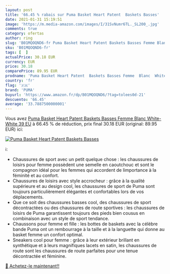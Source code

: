 ```yaml
---
layout: post
title: '66.45 % rabais sur Puma Basket Heart Patent  Baskets Basses'
date: 2021-01-31 15:19:51
image: 'https://m.media-amazon.com/images/I/31SvNumr6TL._SL200_.jpg'
comments: true
category: ofertas
author: ring
slug: 'B01MQOQND6-fr Puma Basket Heart Patent Baskets Basses Femme Blanc White-...'
sku: 'B01MQOQND6-fr'
tags: [  ]
actualPrice: 30.18 EUR
currency: EUR
price: 30.18
comparePrice: 89.95 EUR
prodname: 'Puma Basket Heart Patent  Baskets Basses Femme  Blanc  White-White   39 EU'
country: 'fr'
flag: '🇫🇷'
brand: 'PUMA'
buyurl: 'https://www.amazon.fr/dp/B01MQOQND6/?tag=tolees0d-21'
descuento: '66.45'
average: '33.7887500000001'
---
```


Vous avez [Puma Basket Heart Patent  Baskets Basses Femme  Blanc  White-White   39 EU](https://www.amazon.fr/dp/B01MQOQND6/?tag=tolees0d-21)  à  66.45 % de réduction, prix final  30.18 EUR (original: 89.95 EUR) ici:

[![Puma Basket Heart Patent  Baskets Basses](https://m.media-amazon.com/images/I/31SvNumr6TL._SL200_.jpg)](https://www.amazon.fr/dp/B01MQOQND6/?tag=tolees0d-21)

ℹ️:

- Chaussures de sport avec un petit quelque chose : les chaussures de loisirs pour femme possèdent une semelle en caoutchouc et sont le compagnon idéal pour les femmes qui accordent de limportance à la féminité et au confort.
- Chaussures de loisirs avec style accrocheur : grâce à la qualité supérieure et au design cool, les chaussures de sport de Puma sont toujours particulièrement élégantes et confortables lors de vos déplacements.
- Que ce soit des chaussures basses cool, des chaussures de sport décontractées ou des chaussures de route sportives : les chaussures de loisirs de Puma garantissent toujours des pieds bien cousus en combinaison avec un style de sport tendance.
- Chaussons pour femme et fille : les bottes de baskets avec la célèbre bande Puma ont un rembourrage à la taille et à la languette qui donne au basket femme un confort optimal.
- Sneakers cool pour femme : grâce à leur extérieur brillant en synthétique et à leurs magnifiques lacets en satin, les chaussures de route sont les chaussures de route parfaites pour une tenue décontractée et féminine.

[🛒 Achetez-le maintenant!!](https://www.amazon.fr/dp/B01MQOQND6/?tag=tolees0d-21)
